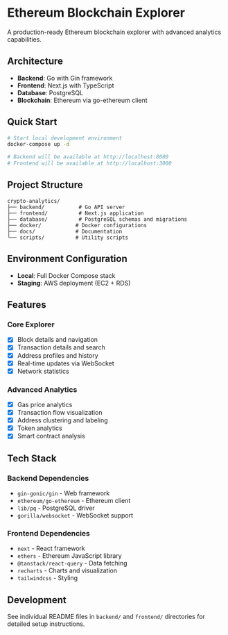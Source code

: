 # Ethereum Blockchain Explorer

A production-ready Ethereum blockchain explorer with advanced analytics capabilities.

## Architecture

- **Backend**: Go with Gin framework
- **Frontend**: Next.js with TypeScript
- **Database**: PostgreSQL
- **Blockchain**: Ethereum via go-ethereum client

## Quick Start

```bash
# Start local development environment
docker-compose up -d

# Backend will be available at http://localhost:8080
# Frontend will be available at http://localhost:3000
```

## Project Structure

```
crypto-analytics/
├── backend/           # Go API server
├── frontend/          # Next.js application
├── database/          # PostgreSQL schemas and migrations
├── docker/           # Docker configurations
├── docs/             # Documentation
└── scripts/          # Utility scripts
```

## Environment Configuration

- **Local**: Full Docker Compose stack
- **Staging**: AWS deployment (EC2 + RDS)

## Features

### Core Explorer
- [x] Block details and navigation
- [x] Transaction details and search
- [x] Address profiles and history
- [x] Real-time updates via WebSocket
- [x] Network statistics

### Advanced Analytics
- [x] Gas price analytics
- [x] Transaction flow visualization
- [x] Address clustering and labeling
- [x] Token analytics
- [x] Smart contract analysis

## Tech Stack

### Backend Dependencies
- `gin-gonic/gin` - Web framework
- `ethereum/go-ethereum` - Ethereum client
- `lib/pq` - PostgreSQL driver
- `gorilla/websocket` - WebSocket support

### Frontend Dependencies
- `next` - React framework
- `ethers` - Ethereum JavaScript library
- `@tanstack/react-query` - Data fetching
- `recharts` - Charts and visualization
- `tailwindcss` - Styling

## Development

See individual README files in `backend/` and `frontend/` directories for detailed setup instructions.
